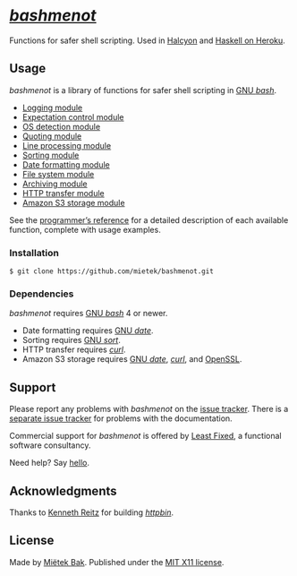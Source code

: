 [_bashmenot_](http://bashmenot.mietek.io/)
==========================================

Functions for safer shell scripting.  Used in [Halcyon](http://halcyon.sh/) and [Haskell on Heroku](http://haskellonheroku.com/).


Usage
-----

_bashmenot_ is a library of functions for safer shell scripting in [GNU _bash_](http://gnu.org/software/bash/).

- [Logging module](http://bashmenot.mietek.io/reference/#logging-module)
- [Expectation control module](http://bashmenot.mietek.io/reference/#expectation-control-module)
- [OS detection module](http://bashmenot.mietek.io/reference/#os-detection-module)
- [Quoting module](http://bashmenot.mietek.io/reference/#quoting-module)
- [Line processing module](http://bashmenot.mietek.io/reference/#line-processing-module)
- [Sorting module](http://bashmenot.mietek.io/reference/#sorting-module)
- [Date formatting module](http://bashmenot.mietek.io/reference/#date-formatting-module)
- [File system module](http://bashmenot.mietek.io/reference/#file-system-module)
- [Archiving module](http://bashmenot.mietek.io/reference/#archiving-module)
- [HTTP transfer module](http://bashmenot.mietek.io/reference/#http-transfer-module)
- [Amazon S3 storage module](http://bashmenot.mietek.io/reference/#amazon-s3-storage-module)

See the [programmer’s reference](http://bashmenot.mietek.io/reference/) for a detailed description of each available function, complete with usage examples.


### Installation

```
$ git clone https://github.com/mietek/bashmenot.git
```


### Dependencies

_bashmenot_ requires [GNU _bash_](http://gnu.org/software/bash/) 4 or newer.

- Date formatting requires [GNU _date_](https://www.gnu.org/software/coreutils/manual/html_node/date-invocation.html).
- Sorting requires [GNU _sort_](https://www.gnu.org/software/coreutils/manual/html_node/sort-invocation.html).
- HTTP transfer requires [_curl_](http://curl.haxx.se/).
- Amazon S3 storage requires [GNU _date_](https://www.gnu.org/software/coreutils/manual/html_node/date-invocation.html), [_curl_](http://curl.haxx.se/), and [OpenSSL](https://www.openssl.org/).


Support
-------

Please report any problems with _bashmenot_ on the [issue tracker](https://github.com/mietek/bashmenot/issues/).  There is a [separate issue tracker](https://github.com/mietek/bashmenot-website/issues/) for problems with the documentation.

Commercial support for _bashmenot_ is offered by [Least Fixed](http://leastfixed.com/), a functional software consultancy.

Need help?  Say [hello](http://leastfixed.com/).


Acknowledgments
---------------

Thanks to [Kenneth Reitz](http://www.kennethreitz.org/) for building [_httpbin_](http://httpbin.org/).


License
-------

Made by [Miëtek Bak](http://mietek.io/).  Published under the [MIT X11 license](http://bashmenot.mietek.io/license/).
